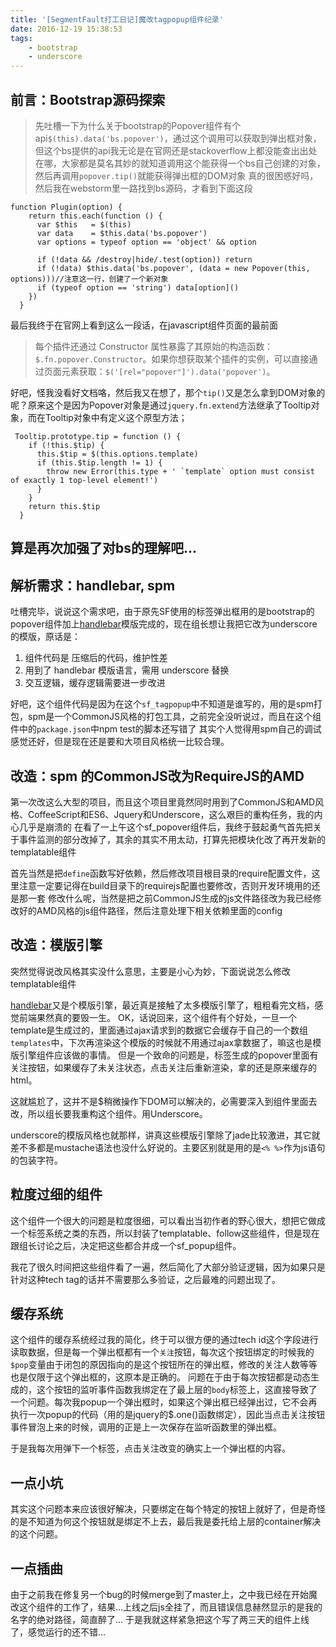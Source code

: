 ```yaml
---
title: '[SegmentFault打工日记]魔改tagpopup组件纪录'
date: 2016-12-19 15:38:53
tags:
    - bootstrap
    - underscore
---
```

## 前言：Bootstrap源码探索

> 先吐槽一下为什么关于bootstrap的Popover组件有个api`$(this).data('bs.popover')`，通过这个调用可以获取到弹出框对象，但这个bs提供的api我无论是在官网还是stackoverflow上都没能查出出处在哪，大家都是莫名其妙的就知道调用这个能获得一个bs自己创建的对象，然后再调用`popover.tip()`就能获得弹出框的DOM对象
真的很困惑好吗，然后我在webstorm里一路找到bs源码，才看到下面这段

```
function Plugin(option) {
    return this.each(function () {
      var $this   = $(this)
      var data    = $this.data('bs.popover')
      var options = typeof option == 'object' && option

      if (!data && /destroy|hide/.test(option)) return
      if (!data) $this.data('bs.popover', (data = new Popover(this, options)))//注意这一行，创建了一个新对象
      if (typeof option == 'string') data[option]()
    })
  }
```

最后我终于在官网上看到这么一段话，在javascript组件页面的最前面

> 每个插件还通过 Constructor 属性暴露了其原始的构造函数：`$.fn.popover.Constructor`。如果你想获取某个插件的实例，可以直接通过页面元素获取：`$('[rel="popover"]').data('popover')`。

好吧，怪我没看好文档咯，然后我又在想了，那个`tip()`又是怎么拿到DOM对象的呢？原来这个是因为Popover对象是通过`jquery.fn.extend`方法继承了Tooltip对象，而在Tooltip对象中有定义这个原型方法；

```
 Tooltip.prototype.tip = function () {
    if (!this.$tip) {
      this.$tip = $(this.options.template)
      if (this.$tip.length != 1) {
        throw new Error(this.type + ' `template` option must consist of exactly 1 top-level element!')
      }
    }
    return this.$tip
  }
```
算是再次加强了对bs的理解吧...
---
## 解析需求：handlebar, spm

吐槽完毕，说说这个需求吧，由于原先SF使用的标签弹出框用的是bootstrap的popover组件加上[handlebar](http://handlebarsjs.com/)模版完成的，现在组长想让我把它改为underscore的模版，原话是：

1. 组件代码是 压缩后的代码，维护性差
2. 用到了 handlebar 模版语言，需用 underscore 替换
3. 交互逻辑，缓存逻辑需要进一步改进

好吧，这个组件代码是因为在这个`sf_tagpopup`中不知道是谁写的，用的是spm打包，spm是一个CommonJS风格的打包工具，之前完全没听说过，而且在这个组件中的`package.json`中npm test的脚本还写错了
其实个人觉得用spm自己的调试感觉还好，但是现在还是要和大项目风格统一比较合理。

## 改造：spm 的CommonJS改为RequireJS的AMD

第一次改这么大型的项目，而且这个项目里竟然同时用到了CommonJS和AMD风格、CoffeeScript和ES6、Jquery和Underscore，这么艰巨的重构任务，我的内心几乎是崩溃的
在看了一上午这个sf_popover组件后，我终于鼓起勇气首先把关于事件监测的部分改掉了，其余的其实不用太动，打算先把模块化改了再开发新的templatable组件

首先当然是把`define`函数写好依赖，然后修改项目根目录的require配置文件，这里注意一定要记得在build目录下的requirejs配置也要修改，否则开发环境用的还是那一套
修改什么呢，当然是把之前CommonJS生成的js文件路径改为我已经修改好的AMD风格的js组件路径，然后注意处理下相关依赖里面的config

## 改造：模版引擎
突然觉得说改风格其实没什么意思，主要是小心为妙，下面说说怎么修改templatable组件

[handlebar](http://handlebarsjs.com/)又是个模版引擎，最近真是接触了太多模版引擎了，粗粗看完文档，感觉前端果然真的要毁一生。
OK，话说回来，这个组件有个好处，一旦一个template是生成过的，里面通过ajax请求到的数据它会缓存于自己的一个数组`templates`中，下次再渲染这个模版的时候就不用通过ajax拿数据了，嘛这也是模版引擎组件应该做的事情。
但是一个致命的问题是，标签生成的popover里面有关注按钮，如果缓存了未关注状态，点击关注后重新渲染，拿的还是原来缓存的html。

这就尴尬了，这并不是$稍微操作下DOM可以解决的，必需要深入到组件里面去改，所以组长要我重构这个组件。用Underscore。

underscore的模版风格也就那样，讲真这些模版引擎除了jade比较激进，其它就差不多都是mustache语法也没什么好说的。主要区别就是用的是`<% %>`作为js语句的包装字符。

## 粒度过细的组件
这个组件一个很大的问题是粒度很细，可以看出当初作者的野心很大，想把它做成一个标签系统之类的东西，所以封装了templatable、follow这些组件，但是现在跟组长讨论之后，决定把这些都合并成一个sf_popup组件。

我花了很久时间把这些组件看了一遍，然后简化了大部分验证逻辑，因为如果只是针对这种tech tag的话并不需要那么多验证，之后最难的问题出现了。

## 缓存系统
这个组件的缓存系统经过我的简化，终于可以很方便的通过tech id这个字段进行读取数据，但是每一个弹出框都有一个`关注`按钮，每次这个按钮绑定的时候我的`$pop`变量由于闭包的原因指向的是这个按钮所在的弹出框，修改的关注人数等等也是仅限于这个弹出框的，这原本是正确的。
问题在于由于每次按钮都是动态生成的，这个按钮的监听事件函数我绑定在了最上层的`body`标签上，这直接导致了一个问题。每次我popup一个弹出框时，如果这个弹出框已经弹出过，它不会再执行一次popup的代码（用的是jquery的$.one()函数绑定），因此当点击关注按钮事件冒泡上来的时候，调用的正是上一次保存在监听函数里的弹出框。

于是我每次用弹下一个标签，点击关注改变的确实上一个弹出框的内容。

## 一点小坑
其实这个问题本来应该很好解决，只要绑定在每个特定的按钮上就好了，但是奇怪的是不知道为何这个按钮就是绑定不上去，最后我是委托给上层的container解决的这个问题。

## 一点插曲
由于之前我在修复另一个bug的时候merge到了master上，之中我已经在开始魔改这个组件的工作了，结果...上线之后js全挂了，而且错误信息赫然显示的是我的名字的绝对路径，简直醉了...
于是我就这样紧急把这个写了两三天的组件上线了，感觉运行的还不错...

